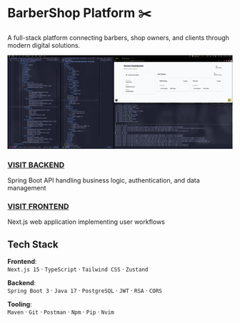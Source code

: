 # BarberShop Platform ✂️
A full-stack platform connecting barbers, shop owners, and clients through modern digital solutions.

![alt text](public/landing-img/fullstack-owner-dashboard.png)

### [VISIT BACKEND](backend/)
Spring Boot API handling business logic, authentication, and data management


### [VISIT FRONTEND](frontend/)
Next.js web application implementing user workflows

## Tech Stack
**Frontend**:  
`Next.js 15` · `TypeScript` · `Tailwind CSS` · `Zustand`

**Backend**:  
`Spring Boot 3` · `Java 17` · `PostgreSQL` · `JWT` · `RSA` · `CORS`

**Tooling**:  
`Maven` · `Git` · `Postman` · `Npm` · `Pip` · `Nvim`